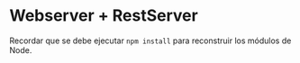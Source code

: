 # Webserver + RestServer

Recordar que se debe ejecutar ```npm install``` para reconstruir los módulos de Node.